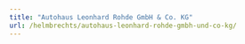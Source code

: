 ```yaml
---
title: "Autohaus Leonhard Rohde GmbH & Co. KG"
url: /helmbrechts/autohaus-leonhard-rohde-gmbh-und-co-kg/
---
```

